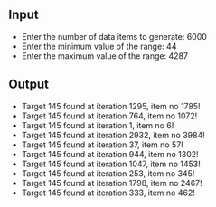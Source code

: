 ## Input

- Enter the number of data items to generate: 6000
- Enter the minimum value of the range: 44 
- Enter the maximum value of the range: 4287

## Output

- Target 145 found at iteration 1295, item no 1785!
- Target 145 found at iteration 764, item no 1072!
- Target 145 found at iteration 1, item no 6!
- Target 145 found at iteration 2932, item no 3984!
- Target 145 found at iteration 37, item no 57!
- Target 145 found at iteration 944, item no 1302!
- Target 145 found at iteration 1047, item no 1453!
- Target 145 found at iteration 253, item no 345!
- Target 145 found at iteration 1798, item no 2467!
- Target 145 found at iteration 333, item no 462!
